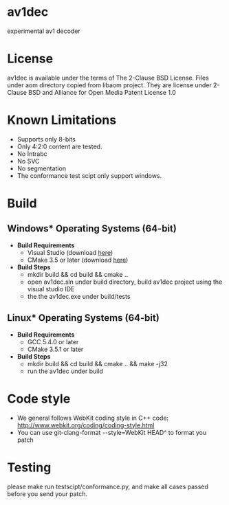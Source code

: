 # av1dec
experimental av1 decoder

# License
av1dec is available under the terms of The 2-Clause BSD License. Files under aom directory copied from libaom project. They are license under 2-Clause BSD and Alliance for Open Media Patent License 1.0 

# Known Limitations
  * Supports only 8-bits
  * Only 4:2:0 content are tested.
  * No Intrabc
  * No SVC
  * No segmentation
  * The conformance test scipt only support windows.
  
# Build
## Windows* Operating Systems (64-bit)
- __Build Requirements__
  - Visual Studio (download [here](https://visualstudio.microsoft.com/downloads/))
  - CMake 3.5 or later (download [here](https://github.com/Kitware/CMake/releases/download/v3.14.5/cmake-3.14.5-win64-x64.msi))
- __Build Steps__
  - mkdir build && cd build && cmake ..
  - open av1dec.sln under build directory, build av1dec project using the visual studio IDE
  - the the av1dec.exe under build/tests

## Linux* Operating Systems (64-bit)
- __Build Requirements__
  - GCC 5.4.0 or later
  - CMake 3.5.1 or later
- __Build Steps__
  - mkdir build && cd build && cmake .. && make -j32
  - run the av1dec under build

# Code style
- We general follows WebKit coding style in C++ code: http://www.webkit.org/coding/coding-style.html
- You can use git-clang-format --style=WebKit HEAD^ to format you patch

# Testing
please make run testscipt/conformance.py, and make all cases passed before you send your patch.
